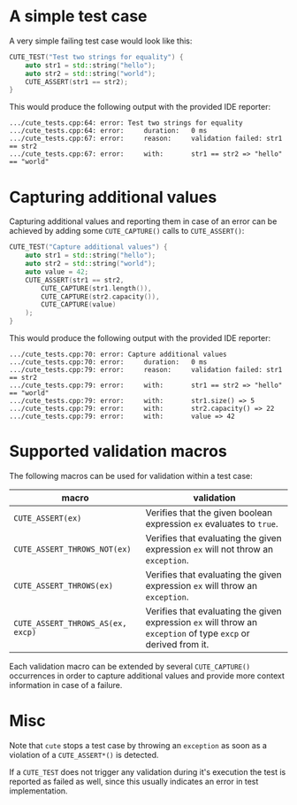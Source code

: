 A simple test case
==================
A very simple failing test case would look like this:
```C++
CUTE_TEST("Test two strings for equality") {
    auto str1 = std::string("hello");
    auto str2 = std::string("world");
    CUTE_ASSERT(str1 == str2);
}
```
This would produce the following output with the provided IDE reporter:
```
.../cute_tests.cpp:64: error: Test two strings for equality
.../cute_tests.cpp:64: error:     duration:   0 ms
.../cute_tests.cpp:67: error:     reason:     validation failed: str1 == str2
.../cute_tests.cpp:67: error:     with:       str1 == str2 => "hello" == "world"
```


Capturing additional values
===========================
Capturing additional values and reporting them in case of an error can be achieved by adding some `CUTE_CAPTURE()` calls to `CUTE_ASSERT()`:
```C++
CUTE_TEST("Capture additional values") {
    auto str1 = std::string("hello");
    auto str2 = std::string("world");
    auto value = 42;
    CUTE_ASSERT(str1 == str2,
        CUTE_CAPTURE(str1.length()),
        CUTE_CAPTURE(str2.capacity()),
        CUTE_CAPTURE(value)
    );
}
```
This would produce the following output with the provided IDE reporter:
```
.../cute_tests.cpp:70: error: Capture additional values
.../cute_tests.cpp:70: error:     duration:   0 ms
.../cute_tests.cpp:79: error:     reason:     validation failed: str1 == str2
.../cute_tests.cpp:79: error:     with:       str1 == str2 => "hello" == "world"
.../cute_tests.cpp:79: error:     with:       str1.size() => 5
.../cute_tests.cpp:79: error:     with:       str2.capacity() => 22
.../cute_tests.cpp:79: error:     with:       value => 42
```


Supported validation macros
===========================
The following macros can be used for validation within a test case:

macro                             | validation
--------------------------------- | ----------
`CUTE_ASSERT(ex)`                 | Verifies that the given boolean expression `ex` evaluates to `true`.
`CUTE_ASSERT_THROWS_NOT(ex)`      | Verifies that evaluating the given expression `ex` will not throw an `exception`.
`CUTE_ASSERT_THROWS(ex)`          | Verifies that evaluating the given expression `ex` will throw an `exception`.
`CUTE_ASSERT_THROWS_AS(ex, excp)` | Verifies that evaluating the given expression `ex` will throw an `exception` of type `excp` or derived from it.

Each validation macro can be extended by several `CUTE_CAPTURE()` occurrences in order to capture additional values and provide more context information in case of a failure.


Misc
==== 
Note that `cute` stops a test case by throwing an `exception` as soon as a violation of a `CUTE_ASSERT*()` is detected.

If a `CUTE_TEST` does not trigger any validation during it's execution the test is reported as failed as well, since this usually indicates an error in test implementation.
